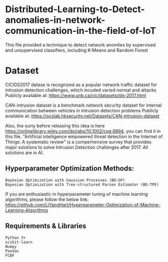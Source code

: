 # Distributed-Learning-to-Detect-anomalies-in-network-communication-in-the-field-of-IoT
This file provided a technique to detect network anomlies by supervised and unsupervised classifiers, including K-Means and Random Forest

# Dataset

CICIDS2017 datase is recognized as a popular network traffic dataset for intrusion detection challenges, which incuded varied normal and attacks
    Publicly available at: https://www.unb.ca/cic/datasets/ids-2017.html
    

CAN-intrusion dataset is a benchmark network security dataset for internal communication between vehicles in intrusion detection problems
    Publicly available at: https://ocslab.hksecurity.net/Datasets/CAN-intrusion-dataset


Also, the surty before releasing this idea is here https://onlinelibrary.wiley.com/doi/abs/10.1002/cpe.6894, you can find it in this file.
"Artificial intelligence empowered threat detection in the Internet of Things: A systematic review" is a comperhensive survey that provides major solutions to solve Intrusion Detection challenges after 2017. All solutions are in AI.


## Hyperparameter Optimization Methods:

    Bayesian Optimization with Gaussian Processes (BO-GP)
    Bayesian Optimization with Tree-structured Parzen Estimator (BO-TPE)

If you are enthusiastic in hyperparameter tuning of machine learning algorithms, please follow the below link:
https://github.com/LiYangHart/Hyperparameter-Optimization-of-Machine-Learning-Algorithms



## Requirements & Libraries

    Python 3+
    scikit-learn
    Numpy
    Pandas
    FCBF
